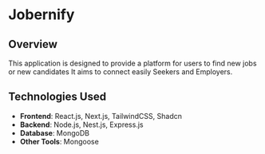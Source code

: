 # Jobernify

## Overview

This application is designed to provide a platform for users to find new jobs or new candidates It aims to connect easily Seekers and Employers.

## Technologies Used

- **Frontend**: React.js, Next.js, TailwindCSS, Shadcn
- **Backend**: Node.js, Nest.js, Express.js
- **Database**: MongoDB
- **Other Tools**: Mongoose
